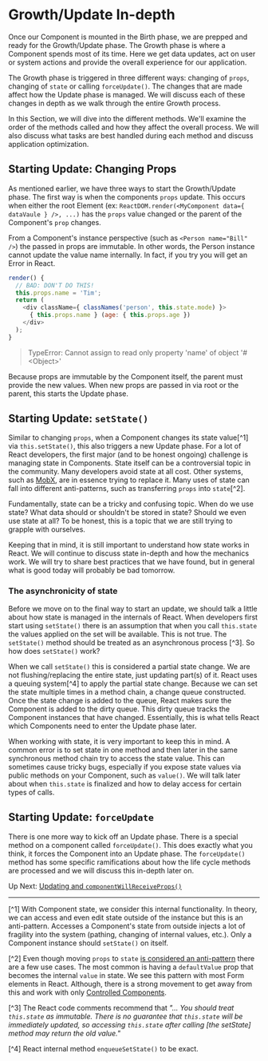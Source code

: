 # Growth/Update In-depth
 Once our Component is mounted in the Birth phase, we are prepped and ready for the Growth/Update phase. The Growth phase is where a Component spends most of its time. Here we get data updates, act on user or system actions and provide the overall experience for our application.
 
 The Growth phase is triggered in three different ways: changing of `props`, changing of `state` or calling `forceUpdate()`. The changes that are made affect how the Update phase is managed. We will discuss each of these changes in depth as we walk through the entire Growth process.
 
 In this Section, we will dive into the different methods. We'll examine the order of the methods called and how they affect the overall process. We will also discuss what tasks are best handled during each method and discuss application optimization.
 
 ## Starting Update: Changing Props
  As mentioned earlier, we have three ways to start the Growth/Update phase. The first way is when the components `props` update. This occurs when either the root Element (ex: `ReactDOM.render(<MyComponent data={ dataVaule } />, ...)` has the `props` value changed or the parent of the Component's `prop` changes.
  
  From a Component's instance perspective (such as `<Person name="Bill" />`) the passed in props are immutable. In other words, the Person instance cannot update the value name internally. In fact, if you try you will get an Error in React.
  
  ```javascript
  render() {
    // BAD: DON'T DO THIS!
    this.props.name = 'Tim';
    return (
      <div className={ classNames('person', this.state.mode) }>
        { this.props.name } (age: { this.props.age })
      </div>
    );
  }
  ```
  
> TypeError: Cannot assign to read only property 'name' of object '#&lt;Object&gt;'

Because props are immutable by the Component itself, the parent must provide the new values. When new props are passed in via root or the parent, this starts the Update phase.

## Starting Update: `setState()`
 Similar to changing `props`, when a Component changes its state value[^1] via `this.setState()`, this also triggers a new Update phase. For a lot of React developers, the first major (and to be honest ongoing) challenge is managing state in Components. State itself can be a controversial topic in the community. Many developers avoid state at all cost. Other systems, such as [MobX](http://mobxjs.github.io/mobx/), are in essence trying to replace it. Many uses of state can fall into different anti-patterns, such as transferring `props` into `state`[^2].
 
 Fundamentally, state can be a tricky and confusing topic. When do we use state? What data should or shouldn't be stored in state? Should we even use state at all? To be honest, this is a topic that we are still trying to grapple with ourselves.
 
 Keeping that in mind, it is still important to understand how state works in React. We will continue to discuss state in-depth and how the mechanics work. We will try to share best practices that we have found, but in general what is good today will probably be bad tomorrow.
 
 ### The asynchronicity of state
 Before we move on to the final way to start an update, we should talk a little about how state is managed in the internals of React. When developers first start using `setState()` there is an assumption that when you call `this.state` the values applied on the set will be available. This is not true. The `setState()` method should be treated as an asynchronous process [^3]. So how does `setState()` work?
 
 When we call `setState()` this is considered a partial state change. We are not flushing/replacing the entire state, just updating part(s) of it. React uses a queuing system[^4] to apply the partial state change. Because we can set the state multiple times in a method chain, a change queue constructed. Once the state change is added to the queue, React makes sure the Component is added to the dirty queue. This dirty queue tracks the Component instances that have changed. Essentially, this is what tells React which Components need to enter the Update phase later.
 
 When working with state, it is very important to keep this in mind. A common error is to set state in one method and then later in the same synchronous method chain try to access the state value. This can sometimes cause tricky bugs, especially if you expose state values via public methods on your Component, such as `value()`. We will talk later about when `this.state` is finalized and how to delay access for certain types of calls.
 
## Starting Update: `forceUpdate`
 There is one more way to kick off an Update phase. There is a special method on a component called `forceUpdate()`. This does exactly what you think, it forces the Component into an Update phase. The `forceUpdate()` method has some specific ramifications about how the life cycle methods are processed and we will discuss this in-depth later on.

 
 Up Next: [Updating and `componentWillReceiveProps()`](update/component_will_receive_props.md)
 
 ---
 
 [^1] With Component state, we consider this internal functionality. In theory, we can access and even edit state outside of the instance but this is an anti-pattern. Accesses a Component's state from outside injects a lot of fragility into the system (pathing, changing of internal values, etc.). Only a Component instance should `setState()` on itself. 
 
 [^2] Even though moving `props` to `state` [is considered an anti-pattern](https://facebook.github.io/react/tips/props-in-getInitialState-as-anti-pattern.html) there are a few use cases. The most common is having a `defaultValue` prop that becomes the internal `value` in state. We see this pattern with most Form elements in React. Although, there is a strong movement to get away from this and work with only [Controlled Components](https://facebook.github.io/react/docs/forms.html#controlled-components).
 
 [^3] The React code comments recommend that *"... You should treat `this.state` as immutable. There is no guarantee that `this.state` will be immediately updated, so accessing `this.state` after calling [the setState] method may return the old value."*
 
 [^4] React internal method `enqueueSetState()` to be exact.
 